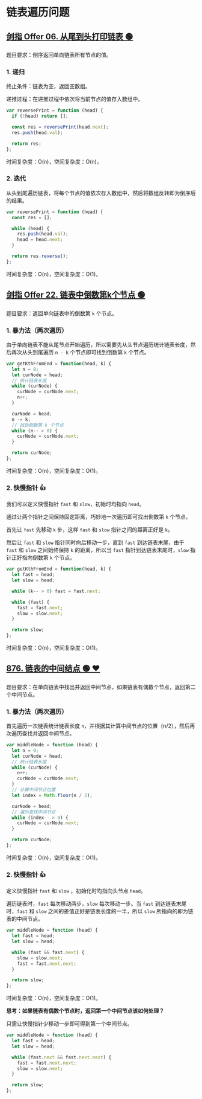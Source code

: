 # 链表遍历问题

## [剑指 Offer 06. 从尾到头打印链表 🟢](https://leetcode.cn/problems/cong-wei-dao-tou-da-yin-lian-biao-lcof/description/)

题目要求：倒序返回单向链表所有节点的值。

### 1. 递归

终止条件：链表为空，返回空数组。

递推过程：在递推过程中依次将当前节点的值存入数组中。

``` js
var reversePrint = function (head) {
  if (!head) return [];

  const res = reversePrint(head.next);
  res.push(head.val);

  return res;
};
```

时间复杂度：O(n)，空间复杂度：O(n)。

### 2. 迭代

从头到尾遍历链表，将每个节点的值依次存入数组中，然后将数组反转即为倒序后的结果。

``` js
var reversePrint = function (head) {
  const res = [];

  while (head) {
    res.push(head.val);
    head = head.next;
  }

  return res.reverse();
};
```

时间复杂度：O(n)，空间复杂度：O(1)。

## [剑指 Offer 22. 链表中倒数第k个节点 🟢](https://leetcode.cn/problems/lian-biao-zhong-dao-shu-di-kge-jie-dian-lcof/description/)

题目要求：返回单向链表中的倒数第 `k` 个节点。

### 1. 暴力法（两次遍历）

由于单向链表不能从尾节点开始遍历，所以需要先从头节点遍历统计链表长度，然后再次从头到尾遍历 `n - k` 个节点即可找到倒数第 `k` 个节点。

``` js
var getKthFromEnd = function(head, k) {
  let n = 0;
  let curNode = head;
  // 统计链表长度
  while (curNode) {
    curNode = curNode.next;
    n++;
  }

  curNode = head;
  n -= k;
  // 找到倒数第 k 个节点
  while (n-- > 0) {
    curNode = curNode.next;
  }

  return curNode;
};
```

时间复杂度：O(n)，空间复杂度：O(1)。

### 2. 快慢指针 👍

我们可以定义快慢指针 `fast` 和 `slow`，初始时均指向 `head`。

通过让两个指针之间保持固定距离，巧妙地一次遍历即可找出倒数第 `k` 个节点。

首先让 `fast` 先移动 `k` 步，这样 `fast` 和 `slow` 指针之间的距离正好是 `k`。

然后让 `fast` 和 `slow` 指针同时向后移动一步，直到 `fast` 到达链表末尾，由于 `fast` 和 `slow` 之间始终保持 `k` 的距离，所以当 `fast` 指针到达链表末尾时，`slow` 指针正好指向倒数第 `k` 个节点。

``` js
var getKthFromEnd = function(head, k) {
  let fast = head;
  let slow = head;

  while (k-- > 0) fast = fast.next;

  while (fast) {
    fast = fast.next;
    slow = slow.next;
  }

  return slow;
};
```

时间复杂度：O(n)，空间复杂度：O(1)。

## [876. 链表的中间结点 🟢 ❤](https://leetcode.cn/problems/middle-of-the-linked-list/description/)

题目要求：在单向链表中找出并返回中间节点，如果链表有偶数个节点，返回第二个中间节点。

### 1. 暴力法（两次遍历）

首先遍历一次链表统计链表长度 `n`，并根据其计算中间节点的位置（n/2），然后再次遍历查找并返回中间节点。

``` js
var middleNode = function (head) {
  let n = 0;
  let curNode = head;
  // 统计链表长度
  while (curNode) {
    n++;
    curNode = curNode.next;
  }
  // 计算中间节点位置
  let index = Math.floor(n / 2);

  curNode = head;
  // 遍历查找中间节点
  while (index-- > 0) {
    curNode = curNode.next;
  }

  return curNode;
};
```

时间复杂度：O(n)，空间复杂度：O(1)。

### 2. 快慢指针 👍

定义快慢指针 `fast` 和 `slow` ，初始化时均指向头节点 `head`。

遍历链表时，`fast` 每次移动两步，`slow` 每次移动一步。当 `fast` 到达链表末尾时，`fast` 和 `slow` 之间的差值正好是链表长度的一半，所以 `slow` 所指向的即为链表的中间节点。

``` js
var middleNode = function (head) {
  let fast = head;
  let slow = head;

  while (fast && fast.next) {
    slow = slow.next;
    fast = fast.next.next;
  }

  return slow;
};
```

时间复杂度：O(n)，空间复杂度：O(1)。

**思考：如果链表有偶数个节点时，返回第一个中间节点该如何处理？**

只需让快慢指针少移动一步即可得到第一个中间节点。

``` js
var middleNode = function (head) {
  let fast = head;
  let slow = head;

  while (fast.next && fast.next.next) {
    fast = fast.next.next;
    slow = slow.next;
  }

  return slow;
};
```
